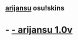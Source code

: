 ## [arijansu](https://osu.ppy.sh/users/16132143) osu!skins
# - [**- arijansu 1.0v**](https://github.com/arijanus/arijansuosuskins/raw/main/-%20arijansu%20v1.0.osk)

